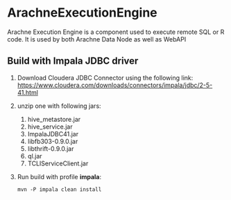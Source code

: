 # ArachneExecutionEngine
Arachne Execution Engine is a component used to execute remote SQL or R code. It is used by both Arachne Data Node as well as WebAPI

## Build with Impala JDBC driver

1. Download Cloudera JDBC Connector using the following link:
https://www.cloudera.com/downloads/connectors/impala/jdbc/2-5-41.html

1. unzip one with following jars:
   1. hive_metastore.jar
   1. hive_service.jar
   1. ImpalaJDBC41.jar
   1. libfb303-0.9.0.jar
   1. libthrift-0.9.0.jar
   1. ql.jar
   1. TCLIServiceClient.jar
1. Run build with profile **impala**:
    ```:shell 
    mvn -P impala clean install
    ```
